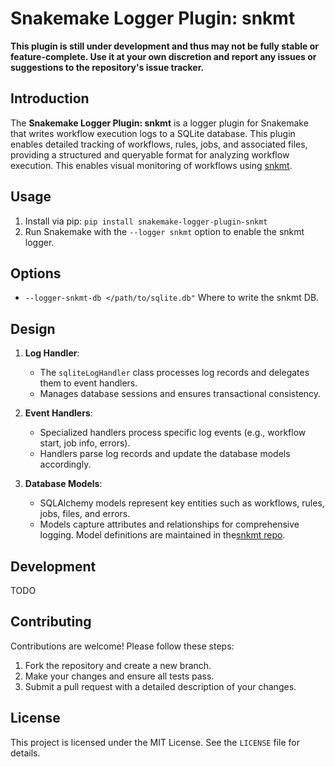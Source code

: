 # Snakemake Logger Plugin: snkmt

**This plugin is still under development and thus may not be fully stable or feature-complete. Use it at your own discretion and report any issues or suggestions to the repository's issue tracker.**

## Introduction

The **Snakemake Logger Plugin: snkmt** is a logger plugin for Snakemake that writes workflow execution logs to a SQLite database. This plugin enables detailed tracking of workflows, rules, jobs, and associated files, providing a structured and queryable format for analyzing workflow execution. This enables visual monitoring of workflows using [snkmt](https://github.com/cademirch/snkmt). 

## Usage
1. Install via pip: `pip install snakemake-logger-plugin-snkmt`
2. Run Snakemake with the `--logger snkmt` option to enable the snkmt logger. 

## Options
- `--logger-snkmt-db </path/to/sqlite.db"` Where to write the snkmt DB.

## Design
1. **Log Handler**:
   - The `sqliteLogHandler` class processes log records and delegates them to event handlers.
   - Manages database sessions and ensures transactional consistency.

2. **Event Handlers**:
   - Specialized handlers process specific log events (e.g., workflow start, job info, errors).
   - Handlers parse log records and update the database models accordingly.

3. **Database Models**:
   - SQLAlchemy models represent key entities such as workflows, rules, jobs, files, and errors.
   - Models capture attributes and relationships for comprehensive logging. Model definitions are maintained in the[snkmt repo](https://github.com/cademirch/snkmt).

## Development

TODO

## Contributing

Contributions are welcome! Please follow these steps:

1. Fork the repository and create a new branch.
2. Make your changes and ensure all tests pass.
3. Submit a pull request with a detailed description of your changes.

## License

This project is licensed under the MIT License. See the `LICENSE` file for details.
